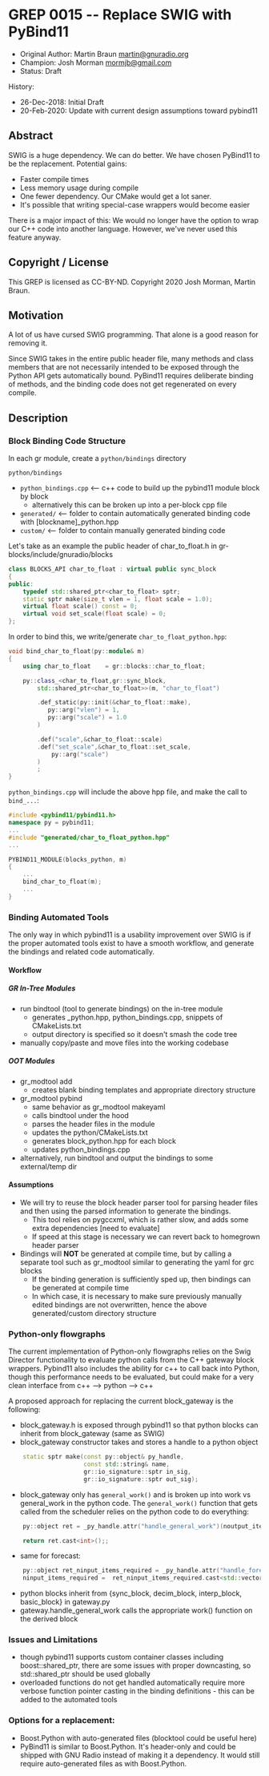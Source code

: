 # GREP 0015 -- Replace SWIG with PyBind11

- Original Author: Martin Braun <martin@gnuradio.org>
- Champion: Josh Morman <mormjb@gmail.com>
- Status: Draft

History:
- 26-Dec-2018: Initial Draft
- 20-Feb-2020: Update with current design assumptions toward pybind11

## Abstract

SWIG is a huge dependency. We can do better. We have chosen PyBind11 to be the
replacement. Potential gains:

- Faster compile times
- Less memory usage during compile
- One fewer dependency. Our CMake would get a lot saner.
- It's possible that writing special-case wrappers would become easier

There is a major impact of this: We would no longer have the option to wrap
our C++ code into another language. However, we've never used this feature
anyway.


## Copyright / License

This GREP is licensed as CC-BY-ND.
Copyright 2020 Josh Morman, Martin Braun.

## Motivation

A lot of us have cursed SWIG programming. That alone is a good reason for
removing it.

Since SWIG takes in the entire public header file, many methods and class members
that are not necessarily intended to be exposed through the Python API gets
automatically bound.  PyBind11 requires deliberate binding of methods, and the
binding code does not get regenerated on every compile.

## Description

### Block Binding Code Structure

In each gr module, create a `python/bindings` directory

`python/bindings`
-  `python_bindings.cpp` <-- c++ code to build up the pybind11 module block by block
   -  alternatively this can be broken up into a per-block cpp file
-  `generated/` <-- folder to contain automatically generated binding code with [blockname]_python.hpp
-  `custom/` <-- folder to contain manually generated binding code

Let's take as an example the public header of char_to_float.h in gr-blocks/include/gnuradio/blocks

```c++
class BLOCKS_API char_to_float : virtual public sync_block
{
public:
    typedef std::shared_ptr<char_to_float> sptr;
    static sptr make(size_t vlen = 1, float scale = 1.0);
    virtual float scale() const = 0;
    virtual void set_scale(float scale) = 0;
};
```

In order to bind this, we write/generate `char_to_float_python.hpp`:

```c++
void bind_char_to_float(py::module& m)
{
    using char_to_float    = gr::blocks::char_to_float;

    py::class_<char_to_float,gr::sync_block,
        std::shared_ptr<char_to_float>>(m, "char_to_float")

        .def_static(py::init(&char_to_float::make),
           py::arg("vlen") = 1,
           py::arg("scale") = 1.0
        )

        .def("scale",&char_to_float::scale)
        .def("set_scale",&char_to_float::set_scale,
            py::arg("scale")
        )
        ;
}
```

`python_bindings.cpp` will include the above hpp file, and make the call to `bind_...`:

```c++
#include <pybind11/pybind11.h>
namespace py = pybind11;
...
#include "generated/char_to_float_python.hpp"
...

PYBIND11_MODULE(blocks_python, m)
{
    ...
    bind_char_to_float(m);
    ...
}
```

### Binding Automated Tools

The only way in which pybind11 is a usability improvement over SWIG is if the proper automated tools exist to have a smooth workflow, and generate the bindings and related code automatically.  

#### Workflow

##### GR In-Tree Modules

- run bindtool (tool to generate bindings) on the in-tree module
  - generates _python.hpp, python_bindings.cpp, snippets of CMakeLists.txt
  - output directory is specified so it doesn't smash the code tree
- manually copy/paste and move files into the working codebase

##### OOT Modules

- gr_modtool add
  - creates blank binding templates and appropriate directory structure
- gr_modtool pybind
  - same behavior as gr_modtool makeyaml
  - calls bindtool under the hood
  - parses the header files in the module
  - updates the python/CMakeLists.txt
  - generates block_python.hpp for each block
  - updates python_bindings.cpp
- alternatively, run bindtool and output the bindings to some external/temp dir

#### Assumptions

- We will try to reuse the block header parser tool for parsing header files and then using the parsed information to generate the bindings.  
  - This tool relies on pygccxml, which is rather slow, and adds some extra dependencies [need to evaluate]
  - If speed at this stage is necessary we can revert back to homegrown header parser
- Bindings will **NOT** be generated at compile time, but by calling a separate tool such as gr_modtool similar to generating the yaml for grc blocks
  - If the binding generation is sufficiently sped up, then bindings can be generated at compile time
  - In which case, it is necessary to make sure previously manually edited bindings are not overwritten, hence the above generated/custom directory structure

### Python-only flowgraphs

The current implementation of Python-only flowgraphs relies on the Swig Director functionality to evaluate python calls from the C++ gateway block wrappers.  Pybind11 also includes the ability for c++ to call back into Python, though this performance needs to be evaluated, but could make for a very clean interface from c++ --> python --> c++

A proposed approach for replacing the current block_gateway is the following:

- block_gateway.h is exposed through pybind11 so that python blocks can inherit from block_gateway (same as SWIG)
- block_gateway constructor takes and stores a handle to a python object

```c++
    static sptr make(const py::object& py_handle,
                     const std::string& name,
                     gr::io_signature::sptr in_sig,
                     gr::io_signature::sptr out_sig);
```

- block_gateway only has `general_work()` and is broken up into work vs general_work in the python code.  The `general_work()` function that gets called from the scheduler relies on the python code to do everything:

```c++
    py::object ret = _py_handle.attr("handle_general_work")(noutput_items, ninput_items, input_items, output_items);

    return ret.cast<int>();;
```

- same for forecast:

```c++
    py::object ret_ninput_items_required = _py_handle.attr("handle_forecast")(noutput_items, ninput_items_required.size());
    ninput_items_required =  ret_ninput_items_required.cast<std::vector<int>>();
```

- python blocks inherit from {sync_block, decim_block, interp_block, basic_block} in gateway.py
- gateway.handle_general_work calls the appropriate work() function on the derived block
  
### Issues and Limitations

- though pybind11 supports custom container classes including boost::shared_ptr, there are some issues with proper downcasting, so std::shared_ptr should be used globally
- overloaded functions do not get handled automatically require more verbose function pointer casting in the binding definitions - this can be added to the automated tools


### Options for a replacement:
- Boost.Python with auto-generated files (blocktool could be useful here)
- PyBind11 is similar to Boost.Python. It's header-only and could be shipped
  with GNU Radio instead of making it a dependency. It would still require
  auto-generated files as with Boost.Python.
